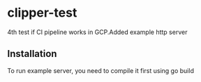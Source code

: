 # clipper-test
4th test if CI pipeline works in GCP.Added example http server
## Installation
To run example server, you need to compile it first using go build
